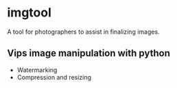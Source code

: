 # imgtool

A tool for photographers to assist in finalizing images.  

## Vips image manipulation with python

- Watermarking
- Compression and resizing
